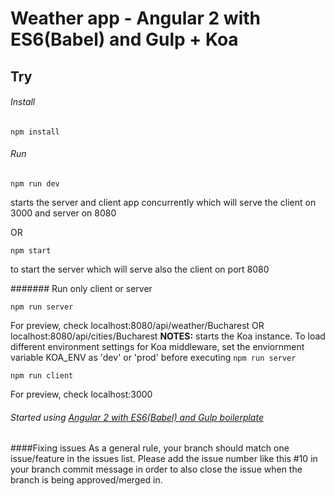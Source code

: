 # Weather app - Angular 2 with ES6(Babel) and Gulp + Koa
## Try

###### Install
```
npm install
```

###### Run
```
npm run dev
```
starts the server and client app concurrently which will serve the client on 3000 and server on 8080

OR

```
npm start
```
to start the server which will serve also the client on port 8080


####### Run only client or server
```
npm run server
```
For preview, check localhost:8080/api/weather/Bucharest OR localhost:8080/api/cities/Bucharest
**NOTES:** starts the Koa instance. To load different environment settings for Koa middleware, set the enviornment variable KOA_ENV as 'dev' or 'prod' before executing `npm run server`

```
npm run client
```
For preview, check localhost:3000

###### Started using [Angular 2 with ES6(Babel) and Gulp boilerplate](https://github.com/adrianburcin/angular2-es6-babel-boilerplate)

####Fixing issues
As a general rule, your branch should match one issue/feature in the issues list. Please add the issue number like this #10 in your branch commit message in order to also close the issue when the branch is being approved/merged in.
